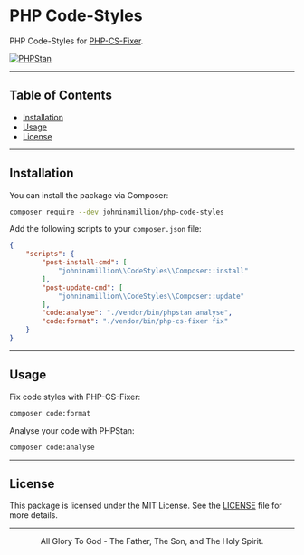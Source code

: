 # PHP Code-Styles
PHP Code-Styles for [PHP-CS-Fixer](https://github.com/PHP-CS-Fixer/PHP-CS-Fixer).

[![PHPStan](https://github.com/johninamillion/php-code-styles/actions/workflows/phpstan.yml/badge.svg)](https://github.com/johninamillion/php-code-styles/actions/workflows/phpstan.yml)

---

## Table of Contents

- [Installation](#installation)
- [Usage](#usage)
- [License](#license)

---

## Installation

You can install the package via Composer:

```bash
composer require --dev johninamillion/php-code-styles
```

Add the following scripts to your `composer.json` file:

```json
{
    "scripts": {
        "post-install-cmd": [
            "johninamillion\\CodeStyles\\Composer::install"
        ],
        "post-update-cmd": [
            "johninamillion\\CodeStyles\\Composer::update"
        ],
        "code:analyse": "./vendor/bin/phpstan analyse",
        "code:format": "./vendor/bin/php-cs-fixer fix"
    }
}
```

---

## Usage

Fix code styles with PHP-CS-Fixer:
```bash
composer code:format
```

Analyse your code with PHPStan:
```bash
composer code:analyse
```

---

## License
This package is licensed under the MIT License. See the [LICENSE](LICENSE) file for more details.

---

<div style="text-align: center">All Glory To God - The Father, The Son, and The Holy Spirit.</div><br>

